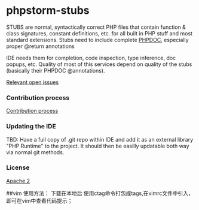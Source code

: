# phpstorm-stubs

STUBS are normal, syntactically correct PHP files that contain function & class signatures, constant definitions, etc. for all built in PHP stuff and most standard extensions. Stubs need to include complete [PHPDOC], especially proper @return annotations

IDE needs them for completion, code inspection, type inference, doc popups, etc. Quality of most of this services depend on quality of the stubs (basically their PHPDOC @annotations).

[Relevant open issues]

### Contribution process
[Contribution process](CONTRIBUTING.md)

### Updating the IDE
TBD: Have a full copy of .git repo within IDE and add it as an external library "PHP Runtime" to the project. It should then be easilly updatable both way via normal git methods.

### License
[Apache 2]

[PHPDOC]:https://github.com/phpDocumentor/fig-standards/blob/master/proposed/phpdoc.md
[Apache 2]:https://www.apache.org/licenses/LICENSE-2.0
[Relevant open issues]:https://youtrack.jetbrains.com/issues/WI?q=%23Unresolved+Subsystem%3A+%7BPHP+lib+stubs%7D+order+by%3A+votes+







##vim 使用方法：
下载在本地后 使用ctag命令打包成tags,在vimrc文件中引入，即可在vim中查看代码提示；
